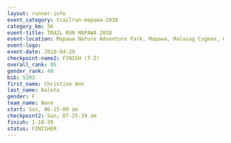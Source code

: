 ```yaml
---
layout: runner-info 
event_category: trailrun-mapawa-2018 
category_km: 5K 
event-title: TRAIL RUN MAPAWA 2018 
event-location: Mapawa Nature Adventure Park, Mapawa, Malasag Cugman, Cagayan de Oro Philippines 
event-logo: 
event-date: 2018-04-29 
checkpoint-name2: FINISH (T-2) 
overall_rank: 85
gender_rank: 40
bib: 5103
first_name: Christine Ann
last_name: Baleta
gender: F
team_name: None
start: Sun, 06-15-00 am
checkpoint2: Sun, 07-25-39 am
finish: 1-10-39
status: FINISHER
---
```

